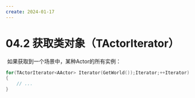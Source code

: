```yaml
---
create: 2024-01-17
---
```

# 04.2 获取类对象（TActorIterator）

​	如果获取到一个场景中，某种Actor的所有实例：

```C++
for(TActorIterator<AActor> Iterator(GetWorld());Iterator;++Iterator)
{
    // ...
}
```

